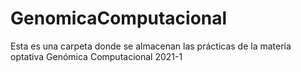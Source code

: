 # GenomicaComputacional
Esta es una carpeta donde se almacenan las prácticas de la materia optativa Genómica Computacional 2021-1
